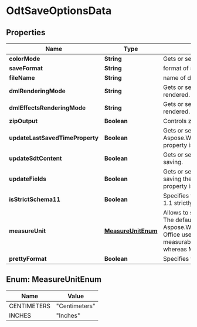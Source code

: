 
# OdtSaveOptionsData

## Properties
Name | Type | Description | Notes
------------ | ------------- | ------------- | -------------
**colorMode** | **String** | Gets or sets a value determining how colors are rendered. { Normal | Grayscale} |  [optional]
**saveFormat** | **String** | format of save |  [optional]
**fileName** | **String** | name of destination file |  [optional]
**dmlRenderingMode** | **String** | Gets or sets a value determining how DrawingML shapes are rendered. { Fallback | DrawingML } |  [optional]
**dmlEffectsRenderingMode** | **String** | Gets or sets a value determining how DrawingML effects are rendered. { Simplified | None | Fine } |  [optional]
**zipOutput** | **Boolean** | Controls zip output or not. Default value is false. |  [optional]
**updateLastSavedTimeProperty** | **Boolean** | Gets or sets a value determining whether the Aspose.Words.Properties.BuiltInDocumentProperties.LastSavedTime property is updated before saving. |  [optional]
**updateSdtContent** | **Boolean** | Gets or sets value determining whether content of  is updated before saving. |  [optional]
**updateFields** | **Boolean** | Gets or sets a value determining if fields should be updated before saving the document to a fixed page format. Default value for this property is true |  [optional]
**isStrictSchema11** | **Boolean** | Specifies whether export should correspond to ODT specification 1.1 strictly |  [optional]
**measureUnit** | [**MeasureUnitEnum**](#MeasureUnitEnum) | Allows to specify units of measure to apply to document content. The default value is Aspose.Words.Saving.OdtSaveMeasureUnit.Centimeters  Open Office uses centimeters when specifying lengths, widths and other measurable formatting and content properties in documents whereas MS Office uses inches. |  [optional]
**prettyFormat** | **Boolean** | Specifies whether or not use pretty formats output |  [optional]


<a name="MeasureUnitEnum"></a>
## Enum: MeasureUnitEnum
Name | Value
---- | -----
CENTIMETERS | &quot;Centimeters&quot;
INCHES | &quot;Inches&quot;



